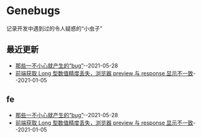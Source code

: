 # Genebugs
记录开发中遇到过的令人疑惑的“小虫子”
## 最近更新
- [那些一不小心就产生的“bug”](https://github.com/JINJITING/Genebugs/issues/2)--2021-05-28
- [前端获取 Long 型数值精度丢失，浏览器 preview 与 response 显示不一致](https://github.com/JINJITING/Genebugs/issues/1)--2021-01-05
## fe
- [那些一不小心就产生的“bug”](https://github.com/JINJITING/Genebugs/issues/2)--2021-05-28
- [前端获取 Long 型数值精度丢失，浏览器 preview 与 response 显示不一致](https://github.com/JINJITING/Genebugs/issues/1)--2021-01-05
